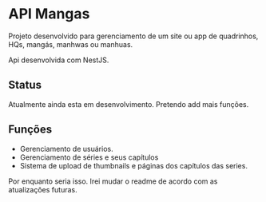 # API Mangas
Projeto desenvolvido para gerenciamento de um site ou app 
de quadrinhos, HQs, mangás, manhwas ou manhuas.

Api desenvolvida com NestJS.

## Status
Atualmente ainda esta em desenvolvimento. Pretendo add mais funções.

## Funções

* Gerenciamento de usuários.
* Gerenciamento de séries e seus capítulos
* Sistema de upload de thumbnails e páginas dos capítulos das series.

Por enquanto seria isso. Irei mudar o readme de acordo com 
as atualizações futuras.